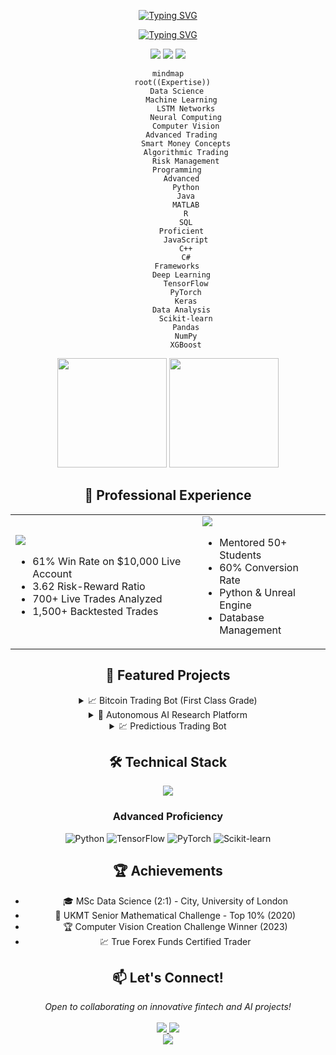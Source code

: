 <div align="center">

[![Typing SVG](https://readme-typing-svg.herokuapp.com?font=JetBrains+Mono&weight=800&size=35&duration=4000&pause=1000&color=2F81F7&center=true&vCenter=true&width=1200&height=200&lines=🎓+MSc+Data+Science+Graduate;🏛️+City%2C+University+of+London;🤖+AI+%26+Algorithmic+Trading+Expert+%7C+61%25+Win+Rate;📈+Specialized+in+LSTM+Networks;💹+Smart+Money+Concepts+Expert;🔬+Pushing+the+Boundaries+of+AI)](https://git.io/typing-svg)

[![Typing SVG](https://readme-typing-svg.herokuapp.com?font=JetBrains+Mono&weight=500&size=25&duration=4000&pause=1000&color=4F94EF&center=true&vCenter=true&multiline=true&width=1200&height=100&lines=700%2B+Live+Trades+Analyzed+%7C+1%2C500%2B+Backtested+Trades;First+Class+Dissertation%3A+Advanced+Bitcoin+Trading+Bot)](https://git.io/typing-svg)

<div align="center">
  <img src="https://komarev.com/ghpvc/?username=MohamadKanso&style=for-the-badge&color=2F81F7"/>
  <a href="https://www.linkedin.com/in/mohamad-kanso/"><img src="https://img.shields.io/badge/LinkedIn-2F81F7?style=for-the-badge&logo=linkedin&logoColor=white"/></a>
  <a href="mailto:mohamadghorikanso@gmail.com"><img src="https://img.shields.io/badge/Email-2F81F7?style=for-the-badge&logo=gmail&logoColor=white"/></a>
</div>

```mermaid
mindmap
  root((Expertise))
    Data Science
      Machine Learning
        LSTM Networks
        Neural Computing
        Computer Vision
      Advanced Trading
        Smart Money Concepts
        Algorithmic Trading
        Risk Management
    Programming
      Advanced
        Python
        Java
        MATLAB
        R
        SQL
      Proficient
        JavaScript
        C++
        C#
    Frameworks
      Deep Learning
        TensorFlow
        PyTorch
        Keras
      Data Analysis
        Scikit-learn
        Pandas
        NumPy
        XGBoost
```

<p align="center">
<img src="https://github-readme-stats.vercel.app/api?username=MohamadKanso&show_icons=true&theme=tokyonight&hide_border=true&bg_color=1A1B27&title_color=2F81F7&icon_color=2F81F7" height="175"/>
<img src="https://github-readme-streak-stats.herokuapp.com/?user=MohamadKanso&theme=tokyonight&hide_border=true&background=1A1B27&ring=2F81F7&fire=2F81F7&currStreakLabel=2F81F7" height="175"/>
</p>

## 💼 Professional Experience

<table>
<tr>
<td>
<img src="https://img.shields.io/badge/True_Forex_Funds-Funded_Trader-2F81F7?style=for-the-badge&logo=bitcoin&logoColor=white"/>

- 61% Win Rate on $10,000 Live Account
- 3.62 Risk-Reward Ratio
- 700+ Live Trades Analyzed
- 1,500+ Backtested Trades
</td>
<td>
<img src="https://img.shields.io/badge/Software_Academy-Python_Tutor-2F81F7?style=for-the-badge&logo=python&logoColor=white"/>

- Mentored 50+ Students
- 60% Conversion Rate
- Python & Unreal Engine
- Database Management
</td>
</tr>
</table>

## 🚀 Featured Projects

<details>
<summary> 📈 Bitcoin Trading Bot (First Class Grade)</summary>

### LSTM-based Cryptocurrency Trading System

- 25.77% Profit in Backtesting
- 665 Trades Executed with 6.2% ROI
- Binance API Integration
- Outperformed Linear Regression Models

Key Features:

**Features:**
- Technical Indicators
- Market Data
- Volatility Metrics

**Architecture:**
- Type: Bidirectional LSTM
- Layers: Multiple
- Regularization: Dropout
- Optimizer: Adam

**Performance:**
- Profit: 25.77%
- ROI: 6.2%
- Trades: 665
</details>

<details>
<summary> 🤖 Autonomous AI Research Platform</summary>

### Advanced ML Architecture
- 20% Performance Improvement
- Reinforcement Learning Integration
- Neural Architecture Search
- PyTorch & Ray Implementation
</details>

<details>
<summary> 💹 Predictious Trading Bot</summary>

### Quantitative Trading System
- Black-Scholes Option Pricing
- 16.4% Trade Success Improvement
- Live Data Scraping
- Advanced Volatility Analysis
</details>

## 🛠️ Technical Stack

<div align="center">
  <img src="https://skillicons.dev/icons?i=python,java,tensorflow,pytorch,r,matlab,aws,docker,git&theme=dark" />
</div>

### Advanced Proficiency
![Python](https://img.shields.io/badge/Python-Expert-2F81F7?style=for-the-badge&logo=python&logoColor=white)
![TensorFlow](https://img.shields.io/badge/TensorFlow-Advanced-2F81F7?style=for-the-badge&logo=tensorflow&logoColor=white)
![PyTorch](https://img.shields.io/badge/PyTorch-Advanced-2F81F7?style=for-the-badge&logo=pytorch&logoColor=white)
![Scikit-learn](https://img.shields.io/badge/Scikit--learn-Expert-2F81F7?style=for-the-badge&logo=scikit-learn&logoColor=white)

## 🏆 Achievements

- 🎓 MSc Data Science (2:1) - City, University of London
- 🥇 UKMT Senior Mathematical Challenge - Top 10% (2020)
- 🏆 Computer Vision Creation Challenge Winner (2023)
- 💹 True Forex Funds Certified Trader

## 📫 Let's Connect!

<div align="center">
  <i>Open to collaborating on innovative fintech and AI projects!</i>
  <br><br>
  <a href="mailto:mohamadghorikanso@gmail.com">
    <img src="https://img.shields.io/badge/Email-2F81F7?style=for-the-badge&logo=gmail&logoColor=white"/>
  </a>
  <a href="https://www.linkedin.com/in/mohamad-kanso/">
    <img src="https://img.shields.io/badge/LinkedIn-2F81F7?style=for-the-badge&logo=linkedin&logoColor=white"/>
  </a>
</div>

<img src="https://capsule-render.vercel.app/api?type=waving&color=gradient&height=100&section=footer&animation=twinkling"/>
</div>
